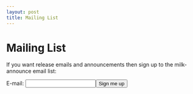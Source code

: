 ```yaml
---
layout: post
title: Mailing List 
---
```

Mailing List
============

If you want release emails and announcements then sign up to the milk-announce
email list:
<form action="https://lists.csail.mit.edu/mailman/subscribe/milk-announce" method="POST">
E-mail: <input name="email" /><input type="submit" value="Sign me up" />
</form>
<br/>

